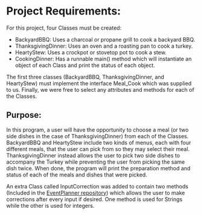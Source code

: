 # Project Requirements:

For this project, four Classes must be created:

- BackyardBBQ: Uses a charcoal or propane grill to cook a backyard BBQ.
- ThanksgivingDinner: Uses an oven and a roasting pan to cook a turkey.
- HeartyStew: Uses a crockpot or stovetop pot to cook a stew.
- CookingDinner: Has a runnable main() method which will instantiate an object of each Class and print the status of each object.

The first three classes (BackyardBBQ, ThanksgivingDinner, and HeartyStew) must implement the interface Meal_Cook which was supplied to us.
Finally, we were free to select any attributes and methods for each of the Classes.

## Purpose:

In this program, a user will have the opportunity to choose a meal (or two side dishes in the case of ThanksgivingDinner) from each of the
Classes. BackyardBBQ and HeartyStew include two kinds of menus, each with four different meals, that the user can pick from so they may
select their meal. ThanksgivingDinner instead allows the user to pick two side dishes to accompany the Turkey while preventing the user
from picking the same dish twice. When done, the program will print the preparation method and status of each of the meals and dishes that 
were picked.

An extra Class called InputCorrection was added to contain two methods (Included in the [EventPlanner repository](https://github.com/Jose-Canel-Cargo/EventPlanner)) which allows the user
to make corrections after every input if desired. One method is used for Strings while the other is used for integers. 


